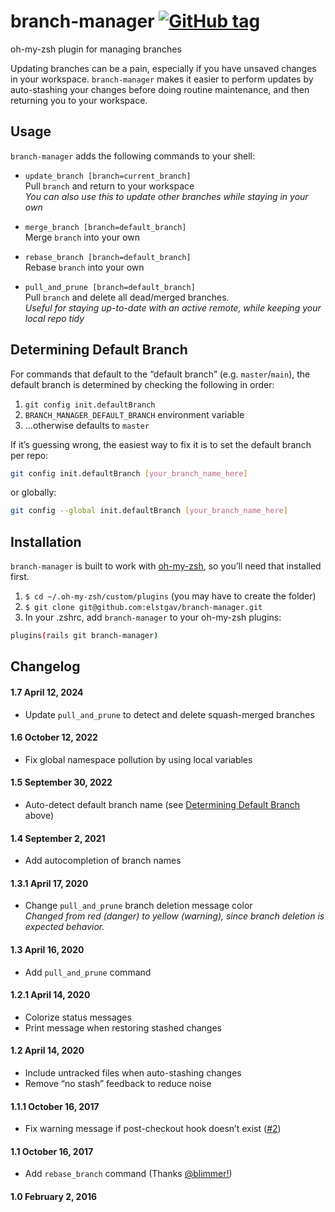 # branch-manager [![GitHub tag](https://img.shields.io/github/v/tag/elstgav/branch-manager?label=version&sort=semver)](#changelog)
oh-my-zsh plugin for managing branches

Updating branches can be a pain, especially if you have unsaved changes in your workspace. `branch-manager` makes it easier to perform updates by auto-stashing your changes before doing routine maintenance, and then returning you to your workspace.

## Usage

`branch-manager` adds the following commands to your shell:

 - `update_branch [branch=current_branch]`  
   Pull `branch` and return to your workspace  
   *You can also use this to update other branches while staying in your own*
    
 - `merge_branch [branch=default_branch]`  
   Merge `branch` into your own
   
 - `rebase_branch [branch=default_branch]`  
   Rebase `branch` into your own

 - `pull_and_prune [branch=default_branch]`  
   Pull `branch` and delete all dead/merged branches.  
   *Useful for staying up-to-date with an active remote, while keeping your local repo tidy*

## Determining Default Branch

For commands that default to the “default branch” (e.g. `master`/`main`), the default branch is determined by checking the following in order:

1. `git config init.defaultBranch`
2. `BRANCH_MANAGER_DEFAULT_BRANCH` environment variable
3. …otherwise defaults to `master`

If it’s guessing wrong, the easiest way to fix it is to set the default branch per repo:
```sh
git config init.defaultBranch [your_branch_name_here]
```
or globally:
```sh
git config --global init.defaultBranch [your_branch_name_here]
```

## Installation

`branch-manager` is built to work with [oh-my-zsh](https://github.com/robbyrussell/oh-my-zsh/), so you’ll need that installed first.

1. `$ cd ~/.oh-my-zsh/custom/plugins` (you may have to create the folder)
2. `$ git clone git@github.com:elstgav/branch-manager.git`
3. In your .zshrc, add `branch-manager` to your oh-my-zsh plugins:
   
  ```bash 
  plugins(rails git branch-manager)
  ```


## Changelog

#### 1.7 April 12, 2024

- Update `pull_and_prune` to detect and delete squash-merged branches

#### 1.6 October 12, 2022

- Fix global namespace pollution by using local variables

#### 1.5 September 30, 2022

- Auto-detect default branch name (see [Determining Default Branch](#determining-default-branch) above)

#### 1.4 September 2, 2021

- Add autocompletion of branch names

#### 1.3.1 April 17, 2020

- Change `pull_and_prune` branch deletion message color  
  *Changed from red (danger) to yellow (warning), since branch deletion is expected behavior.*

#### 1.3 April 16, 2020

- Add `pull_and_prune` command

#### 1.2.1 April 14, 2020

- Colorize status messages
- Print message when restoring stashed changes

#### 1.2 April 14, 2020

- Include untracked files when auto-stashing changes
- Remove “no stash” feedback to reduce noise

#### 1.1.1 October 16, 2017

- Fix warning message if post-checkout hook doesn’t exist ([#2](https://github.com/elstgav/branch-manager/issues/2))

#### 1.1 October 16, 2017

- Add `rebase_branch` command (Thanks [@blimmer!](https://github.com/blimmer))

#### 1.0 February 2, 2016
